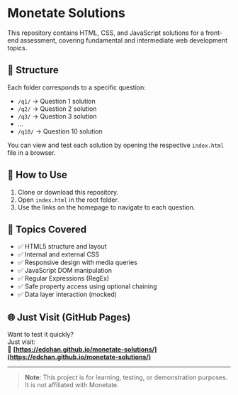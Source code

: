 # Monetate Solutions

This repository contains HTML, CSS, and JavaScript solutions for a front-end assessment, covering fundamental and intermediate web development topics.

## 📁 Structure

Each folder corresponds to a specific question:

- `/q1/` → Question 1 solution  
- `/q2/` → Question 2 solution  
- `/q3/` → Question 3 solution  
- ...  
- `/q10/` → Question 10 solution  

You can view and test each solution by opening the respective `index.html` file in a browser.


## 🚀 How to Use

1. Clone or download this repository.
2. Open `index.html` in the root folder.
3. Use the links on the homepage to navigate to each question.

## 🧠 Topics Covered

- ✅ HTML5 structure and layout
- ✅ Internal and external CSS
- ✅ Responsive design with media queries
- ✅ JavaScript DOM manipulation
- ✅ Regular Expressions (RegEx)
- ✅ Safe property access using optional chaining
- ✅ Data layer interaction (mocked)

## 🌐 Just Visit (GitHub Pages)

Want to test it quickly?  
Just visit:  
🔗 **[https://edchan.github.io/monetate-solutions/](https://edchan.github.io/monetate-solutions/)**

---

> **Note**: This project is for learning, testing, or demonstration purposes. It is not affiliated with Monetate.